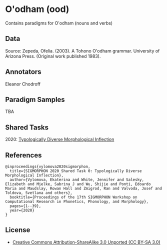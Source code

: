 # O'odham (ood)

Contains paradigms for O'odham (nouns and verbs)

## Data

Source:
Zepeda, Ofelia. (2003). A Tohono O'odham grammar. University of Arizona Press. (Original work published 1983).

## Annotators
Eleanor Chodroff

## Paradigm Samples
TBA

## Shared Tasks

2020: [Typologically Diverse Morphological Inflection](https://www.aclweb.org/anthology/2020.sigmorphon-1.1/)

## References
```
@inproceedings{vylomova2020sigmorphon,
  title={SIGMORPHON 2020 Shared Task 0: Typologically Diverse Morphological Inflection},
  author={Vylomova, Ekaterina and White, Jennifer and Salesky, Elizabeth and Mielke, Sabrina J and Wu, Shijie and Ponti, Edoardo Maria and Maudslay, Rowan Hall and Zmigrod, Ran and Valvoda, Josef and Toldova, Svetlana and others},
  booktitle={Proceedings of the 17th SIGMORPHON Workshop on Computational Research in Phonetics, Phonology, and Morphology},
  pages={1--39},
  year={2020}
}
```

## License
- [Creative Commons Attribution-ShareAlike 3.0 Unported (CC BY-SA 3.0)](https://creativecommons.org/licenses/by-sa/3.0/)

